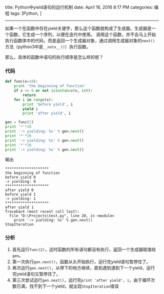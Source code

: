 title: Python中yield语句的运行机制
date: April 16, 2016 8:17 PM
categories: 编程
tags: [Python, ]

----

如果一个在函数中存在yield关键字，那么这个函数就构成了生成器。生成器是一个函数，它生成一个序列，以便在迭代中使用。
调用这个函数，并不会马上开始执行函数体中的代码，而是返回一个生成器对象，通过调用生成器对象的`next()`方法（python3中是`__netx__()`）执行函数。

那么，具体的函数中语句的执行顺序是怎么样的呢？

### 代码

```python
def func(x=10):
    print 'the beginning of function'
    if x <= 0 or not isinstance(x, int):
        return
    for i in range(x):
        print 'before yield', i
        yield i
        print 'after yield', i

gen = func(2)
print '*'*20
print '-> yielding: %s' % gen.next()
print '*'*20
print '-> yielding: %s' % gen.next()
print '*'*20
print '-> yielding: %s' % gen.next()
```
输出
```
********************
the beginning of function
before yield 0
-> yielding: 0
********************
after yield 0
before yield 1
-> yielding: 1
********************
after yield 1
Traceback (most recent call last):
  File "D:\Projects\test.py", line 28, in <module>
    print '-> yielding: %s' % gen.next()
StopIteration
```
### 分析
1. 首先运行`func(2)`，这时函数的所有语句都没有执行，返回一个生成器赋值给`gen`。
2. 第一次执行`gen.next()`，函数从头开始执行，运行完yield语句暂停住了。
3. 再次运行`gen.next()`，从停下的地方继续，直到遇到遇到下一个yield，运行完yield语句又暂停住了。
4. 第三次尝试运行`gen.next()`，运行完`print 'after yield', i`，由于循环次数已满，找不到下一个yield，就出现`StopIteration`错误

